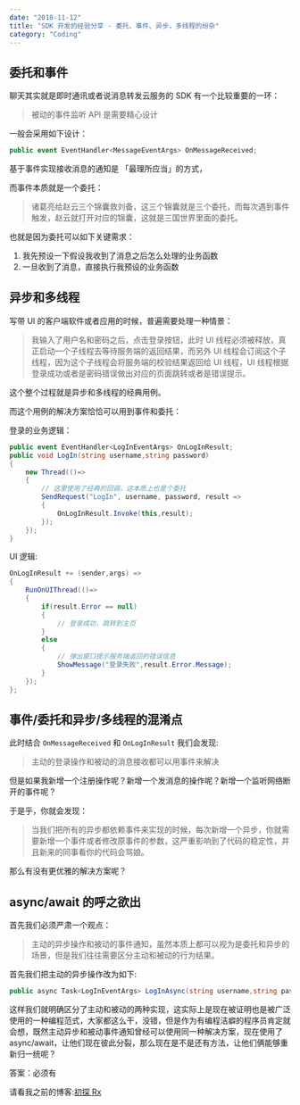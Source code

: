 ```yaml
---
date: "2018-11-12"
title: "SDK 开发的经验分享 - 委托、事件、异步，多线程的纷杂"
category: "Coding"
---
```



## 委托和事件

聊天其实就是即时通讯或者说消息转发云服务的 SDK 有一个比较重要的一环：

> 被动的事件监听 API 是需要精心设计

一般会采用如下设计：

```cs
public event EventHandler<MessageEventArgs> OnMessageReceived;
```

基于事件实现接收消息的通知是 「最理所应当」的方式，

而事件本质就是一个委托：

> 诸葛亮给赵云三个锦囊救刘备，这三个锦囊就是三个委托，而每次遇到事件触发，赵云就打开对应的锦囊，这就是三国世界里面的委托。

也就是因为委托可以如下关键需求：

1. 我先预设一下假设我收到了消息之后怎么处理的业务函数
2. 一旦收到了消息，直接执行我预设的业务函数


## 异步和多线程

写带 UI 的客户端软件或者应用的时候，普遍需要处理一种情景：

> 我输入了用户名和密码之后，点击登录按钮，此时 UI 线程必须被释放，真正启动一个子线程去等待服务端的返回结果，而另外 UI 线程会订阅这个子线程，因为这个子线程会将服务端的校验结果返回给 UI 线程，UI 线程根据登录成功或者是密码错误做出对应的页面跳转或者是错误提示。


这个整个过程就是异步和多线程的经典用例。

而这个用例的解决方案恰恰可以用到事件和委托：


登录的业务逻辑：

```cs
public event EventHandler<LogInEventArgs> OnLogInResult;
public void LogIn(string username,string password)
{
    new Thread(()=>
    {
        // 这里使用了经典的回调，这本质上也是个委托
        SendRequest("LogIn", username, password, result =>
        {
            OnLogInResult.Invoke(this,result);
        });
    });
}
```

UI 逻辑:

```cs
OnLogInResult += (sender,args) =>
{
    RunOnUIThread(()=>
    {
        if(result.Error == null)
        {
            // 登录成功，跳转到主页
        }
        else 
        {
            // 弹出窗口提示服务端返回的错误信息
            ShowMessage("登录失败",result.Error.Message);
        }
    });
};
```

## 事件/委托和异步/多线程的混淆点

此时结合 `OnMessageReceived` 和 `OnLogInResult` 我们会发现:

> 主动的登录操作和被动的消息接收都可以用事件来解决

但是如果我新增一个注册操作呢？新增一个发消息的操作呢？新增一个监听网络断开的事件呢？

于是乎，你就会发现：

> 当我们把所有的异步都依赖事件来实现的时候，每次新增一个异步，你就需要新增一个事件或者修改原事件的参数，这严重影响到了代码的稳定性，并且新来的同事看你的代码会骂娘。

那么有没有更优雅的解决方案呢？

## async/await 的呼之欲出

首先我们必须严肃一个观点：

> 主动的异步操作和被动的事件通知，虽然本质上都可以视为是委托和异步的场景，但是我们往往需要区分主动和被动的行为结果。


首先我们把主动的异步操作改为如下:

```cs
public async Task<LogInEventArgs> LogInAsync(string username,string password);
```

这样我们就明确区分了主动和被动的两种实现，这实际上是现在被证明也是被广泛使用的一种编程范式，大家都这么干，没错，但是作为有编程洁癖的程序员肯定就会想，既然主动异步和被动事件通知曾经可以使用同一种解决方案，现在使用了 async/await，让他们现在彼此分裂，那么现在是不是还有方法，让他们俩能够重新归一统呢？

答案：必须有

请看我之前的博客:[初探 Rx](初探-rx)